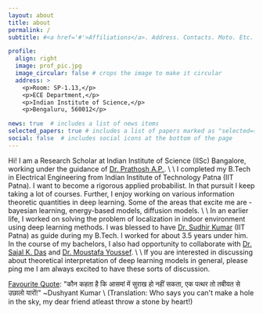 ```yaml
---
layout: about
title: about
permalink: /
subtitle: #<a href='#'>Affiliations</a>. Address. Contacts. Moto. Etc.

profile:
  align: right
  image: prof_pic.jpg
  image_circular: false # crops the image to make it circular
  address: >
    <p>Room: SP-1.13,</p>
    <p>ECE Department,</p>
    <p>Indian Institute of Science,</p>
    <p>Bengaluru, 560012</p>

news: true  # includes a list of news items
selected_papers: true # includes a list of papers marked as "selected={true}"
social: false  # includes social icons at the bottom of the page
---
```


Hi! I am a Research Scholar at Indian Institute of Science (IISc) Bangalore, working under the guidance of [Dr. Prathosh A.P.](https://sites.google.com/view/prathosh/home?authuser=0). \\
\\
 I completed my B.Tech in Electrical Engineering from Indian Institute of Technology Patna (IIT Patna). I want to become a rigorous applied probabilist. In that pursuit I keep taking a lot of courses. Further, I enjoy working on various information theoretic quantities in deep learning. Some of the areas that excite me are - bayesian learning, energy-based models, diffusion models. \\
 \\
In an earlier life, I worked on solving the problem of localization in indoor environment using deep learning methods. I was blessed to have [Dr. Sudhir Kumar](https://sites.google.com/site/ksudhiriitk/) (IIT Patna) as guide during my B.Tech. I worked for about 3.5 years under him. In the course of my bachelors, I also had opportunity to collaborate with [Dr. Sajal K. Das](https://sites.google.com/a/mst.edu/sdas/home) and [Dr. Moustafa Youssef](https://scholar.google.com/citations?user=r6DUyxsAAAAJ&hl=en). \\
\\
If you are interested in discussing about theoretical interpretation of deep learning models in general, please ping me I am always excited to have these sorts of discussion.

<u>Favourite Quote</u>: "कौन कहता है कि आसमां में सुराख हो नहीं सकता, एक पत्थर तो तबीयत से उछालो यारों!" ~Dushyant Kumar \\
(Translation: Who says you can't make a hole in the sky, my dear friend atleast throw a stone by heart!)

<html>
<head>
<meta name="viewport" content="width=device-width, initial-scale=1">
<link rel="stylesheet" href="https://cdnjs.cloudflare.com/ajax/libs/font-awesome/4.7.0/css/font-awesome.min.css">
</head>
<body>
<div class="social">
<div class="contact-icons">

</div>